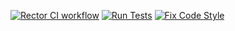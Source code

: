 [![Rector CI workflow](https://github.com/jonasvanderhaegen/laravel-test/actions/workflows/rector.yml/badge.svg?branch=main)](https://github.com/jonasvanderhaegen/laravel-test/actions/workflows/rector.yml)
[![Run Tests](https://github.com/jonasvanderhaegen/laravel-test/actions/workflows/tests.yml/badge.svg?branch=main)](https://github.com/jonasvanderhaegen/laravel-test/actions/workflows/tests.yml)
[![Fix Code Style](https://github.com/jonasvanderhaegen/laravel-test/actions/workflows/lint.yml/badge.svg?branch=main)](https://github.com/jonasvanderhaegen/laravel-test/actions/workflows/lint.yml)
